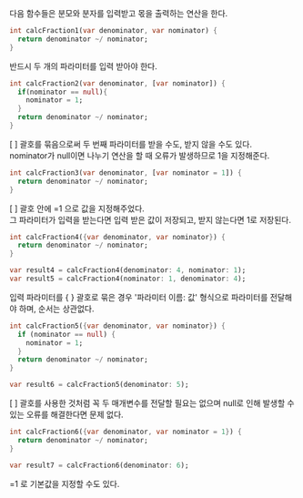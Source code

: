 다음 함수들은 분모와 분자를 입력받고 몫을 출력하는 연산을 한다.  

```dart
int calcFraction1(var denominator, var nominator) {
  return denominator ~/ nominator;
}
```
반드시 두 개의 파라미터를 입력 받아야 한다.

```dart
int calcFraction2(var denominator, [var nominator]) {
  if(nominator == null){
    nominator = 1;
  }
  return denominator ~/ nominator;
}
```
[ ] 괄호를 묶음으로써 두 번째 파라미터를 받을 수도, 받지 않을 수도 있다.  
nominator가 null이면 나누기 연산을 할 때 오류가 발생하므로 1을 지정해준다.  

```dart
int calcFraction3(var denominator, [var nominator = 1]) {
  return denominator ~/ nominator;
}
```
[ ] 괄호 안에 =1 으로 값을 지정해주었다.  
그 파라미터가 입력을 받는다면 입력 받은 값이 저장되고, 받지 않는다면 1로 저장된다.  

```dart
int calcFraction4({var denominator, var nominator}) {
  return denominator ~/ nominator;
}

var result4 = calcFraction4(denominator: 4, nominator: 1);
var result5 = calcFraction4(nominator: 1, denominator: 4);
```
입력 파라미터를 { } 괄호로 묶은 경우 '파라미터 이름: 값' 형식으로 파라미터를 전달해야 하며, 순서는 상관없다.  

```dart
int calcFraction5({var denominator, var nominator}) {
  if (nominator == null) {
    nominator = 1;
  }
  return denominator ~/ nominator;
}

var result6 = calcFraction5(denominator: 5);
```
[ ] 괄호를 사용한 것처럼 꼭 두 매개변수를 전달할 필요는 없으며 null로 인해 발생할 수 있는 오류를 해결한다면 문제 없다.

```dart
int calcFraction6({var denominator, var nominator = 1}) {
  return denominator ~/ nominator;
}

var result7 = calcFraction6(denominator: 6);
```
=1 로 기본값을 지정할 수도 있다.

